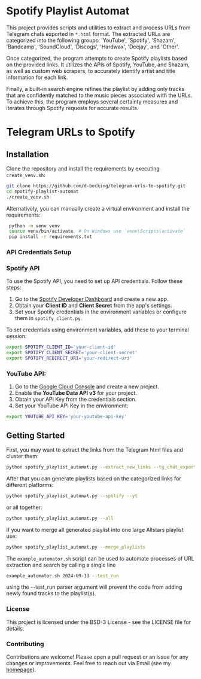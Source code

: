 # Spotify Playlist Automat

This project provides scripts and utilities to extract and process URLs from Telegram chats exported in `*.html` format. 
The extracted URLs are categorized into the following groups: 'YouTube', 'Spotify', 'Shazam', 'Bandcamp', 
'SoundCloud', 'Discogs', 'Hardwax', 'Deejay', and 'Other'.

Once categorized, the program attempts to create Spotify playlists based on the provided links. It utilizes the APIs of
Spotify, YouTube, and Shazam, as well as custom web scrapers, to accurately identify artist and title information for 
each link.

Finally, a built-in search engine refines the playlist by adding only tracks that are confidently matched to the music 
pieces associated with the URLs. To achieve this, the program employs several certainty measures and iterates through 
Spotify requests for accurate results.

# Telegram URLs to Spotify
## Installation

Clone the repository and install the requirements by executing `create_venv.sh`:
   ```bash
   git clone https://github.com/d-becking/telegram-urls-to-spotify.git
   cd spotify-playlist-automat
   ./create_venv.sh
   ```

Alternatively, you can manually create a virtual environment and install the requirements:
   ```bash
    python -m venv venv
    source venv/bin/activate  # On Windows use `venv\Scripts\activate`
    pip install -r requirements.txt
   ```


### **API Credentials Setup**

### Spotify API  

To use the Spotify API, you need to set up API credentials. Follow these steps:

1. Go to the [Spotify Developer Dashboard](https://developer.spotify.com/dashboard/applications) and create a new app.
2. Obtain your **Client ID** and **Client Secret** from the app's settings.
3. Set your Spotify credentials in the environment variables or configure them in `spotify_client.py`.

To set credentials using environment variables, add these to your terminal session:

```bash
export SPOTIFY_CLIENT_ID='your-client-id'
export SPOTIFY_CLIENT_SECRET='your-client-secret'
export SPOTIFY_REDIRECT_URI='your-redirect-uri'
```

### YouTube API:
1. Go to the [Google Cloud Console](https://console.cloud.google.com/) and create a new project.
2. Enable the **YouTube Data API v3** for your project.
3. Obtain your API Key from the credentials section.
4. Set your YouTube API Key in the environment:
```bash
export YOUTUBE_API_KEY='your-youtube-api-key'
```

## Getting Started

First, you may want to extract the links from the Telegram html files and cluster them:
   ```bash
   python spotify_playlist_automat.py --extract_new_links --tg_chat_export_path './<YOUR_PATH>'
   ```

After that you can generate playlists based on the categorized links for different platforms:
   ```bash
   python spotify_playlist_automat.py --spotify --yt
   ```

or all together:
   ```bash
   python spotify_playlist_automat.py --all
   ```

If you want to merge all generated playlist into one large Allstars playlist use:
   ```bash
   python spotify_playlist_automat.py --merge_playlists
   ```

The `example_automator.sh` script can be used to automate processes of URL extraction and search by calling a single 
line
   ```bash
   example_automator.sh 2024-09-13 --test_run
   ```
using the --test_run parser argument will prevent the code from adding newly found tracks to the playlist(s).

### License

This project is licensed under the BSD-3 License - see the LICENSE file for details.

### Contributing
Contributions are welcome! Please open a pull request or an issue for any changes or improvements.
Feel free to reach out via Email (see my [homepage](https://dbecking.com/)).